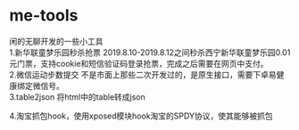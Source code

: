 # me-tools
闲的无聊开发的一些小工具  
1.新华联童梦乐园秒杀抢票 2019.8.10-2019.8.12之间秒杀西宁新华联童梦乐园0.01元门票，支持cookie和短信验证码登录抢票，完成之后需要在网页中支付。  
2.微信运动步数提交  不是市面上那些二次开发过的，是原生接口，需要下卓易健康绑定微信号。  
3.table2json 将html中的table转成json

4.淘宝抓包hook，使用xposed模块hook淘宝的SPDY协议，使其能够被抓包
